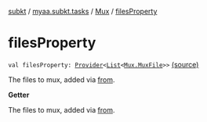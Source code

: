 [subkt](../../index.md) / [myaa.subkt.tasks](../index.md) / [Mux](index.md) / [filesProperty](./files-property.md)

# filesProperty

`val filesProperty: `[`Provider`](https://docs.gradle.org/current/javadoc/org/gradle/api/provider/Provider.html)`<`[`List`](https://kotlinlang.org/api/latest/jvm/stdlib/kotlin.collections/-list/index.html)`<`[`Mux.MuxFile`](-mux-file/index.md)`>>` [(source)](https://github.com/Myaamori/SubKt/blob/0.1.12/src/main/kotlin/myaa/subkt/tasks/muxtask.kt#L543)

The files to mux, added via [from](from.md).

**Getter**

The files to mux, added via [from](from.md).

